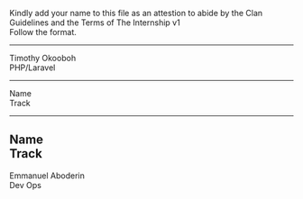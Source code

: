 Kindly add your name to this file as an attestion to abide by the Clan Guidelines and the Terms of The Internship v1
<br/> Follow the format.<br/> 
___
Timothy Okooboh <br/>
PHP/Laravel
___
Name <br/>
Track
___
Name <br/>
Track
---
Emmanuel Aboderin </br>
Dev Ops
